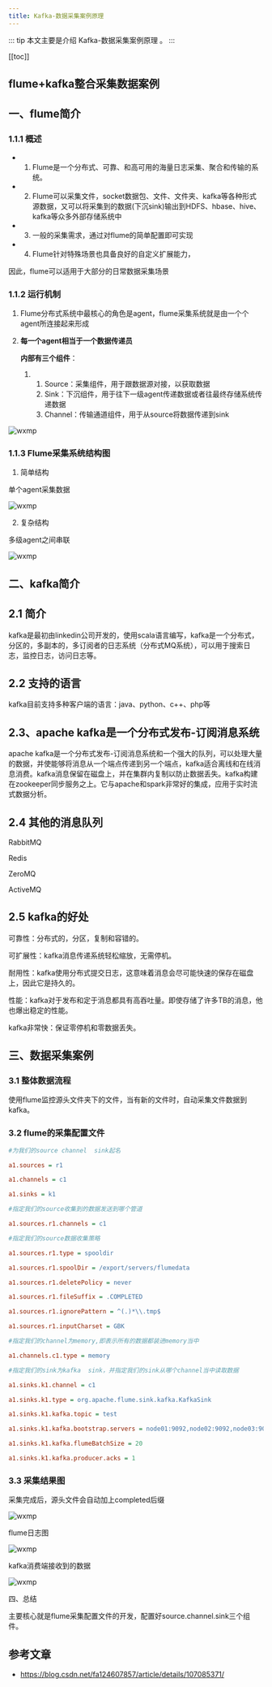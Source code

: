 ```yaml
---
title: Kafka-数据采集案例原理
---
```


::: tip
本文主要是介绍 Kafka-数据采集案例原理 。
:::

[[toc]]

## flume+kafka整合采集数据案例

## 一、flume简介

### 1.1.1 概述

- 1. Flume是一个分布式、可靠、和高可用的海量日志采集、聚合和传输的系统。
- 2. Flume可以采集文件，socket数据包、文件、文件夹、kafka等各种形式源数据，又可以将采集到的数据(下沉sink)输出到HDFS、hbase、hive、kafka等众多外部存储系统中
- 3. 一般的采集需求，通过对flume的简单配置即可实现
- 4. Flume针对特殊场景也具备良好的自定义扩展能力，

因此，flume可以适用于大部分的日常数据采集场景

 

### 1.1.2 运行机制

1. Flume分布式系统中最核心的角色是agent，flume采集系统就是由一个个agent所连接起来形成

2. **每一个agent相当于一个数据传递员**

   **内部有三个组件**：

   1. 1. Source：采集组件，用于跟数据源对接，以获取数据
      2. Sink：下沉组件，用于往下一级agent传递数据或者往最终存储系统传递数据
      3. Channel：传输通道组件，用于从source将数据传递到sink

<img class= "zoom-custom-imgs" :src="$withBase('/assets/img/dc/kafka/prin-1.png')" alt="wxmp">

### 1.1.3 Flume采集系统结构图

1. 简单结构

单个agent采集数据

<img class= "zoom-custom-imgs" :src="$withBase('/assets/img/dc/kafka/prin-2.png')" alt="wxmp">

 
2. 复杂结构

多级agent之间串联

<img class= "zoom-custom-imgs" :src="$withBase('/assets/img/dc/kafka/prin-3.png')" alt="wxmp">

 

## 二、kafka简介

## 2.1 简介

kafka是最初由linkedin公司开发的，使用scala语言编写，kafka是一个分布式，分区的，多副本的，多订阅者的日志系统（分布式MQ系统），可以用于搜索日志，监控日志，访问日志等。

## 2.2 支持的语言

kafka目前支持多种客户端的语言：java、python、c++、php等

## 2.3、**apache kafka**是一个分布式发布-订阅消息系统

apache kafka是一个分布式发布-订阅消息系统和一个强大的队列，可以处理大量的数据，并使能够将消息从一个端点传递到另一个端点，kafka适合离线和在线消息消费。kafka消息保留在磁盘上，并在集群内复制以防止数据丢失。kafka构建在zookeeper同步服务之上。它与apache和spark非常好的集成，应用于实时流式数据分析。

## 2.4 其他的消息队列

RabbitMQ

Redis

ZeroMQ

ActiveMQ

## 2.5 **kafka**的好处

可靠性：分布式的，分区，复制和容错的。

可扩展性：kafka消息传递系统轻松缩放，无需停机。

耐用性：kafka使用分布式提交日志，这意味着消息会尽可能快速的保存在磁盘上，因此它是持久的。

性能：kafka对于发布和定于消息都具有高吞吐量。即使存储了许多TB的消息，他也爆出稳定的性能。

kafka非常快：保证零停机和零数据丢失。

 

## 三、数据采集案例

### 3.1 整体数据流程

使用flume监控源头文件夹下的文件，当有新的文件时，自动采集文件数据到kafka。

### 3.2 flume的采集配置文件

```ini
#为我们的source channel  sink起名

a1.sources = r1

a1.channels = c1

a1.sinks = k1

#指定我们的source收集到的数据发送到哪个管道

a1.sources.r1.channels = c1

#指定我们的source数据收集策略

a1.sources.r1.type = spooldir

a1.sources.r1.spoolDir = /export/servers/flumedata

a1.sources.r1.deletePolicy = never

a1.sources.r1.fileSuffix = .COMPLETED

a1.sources.r1.ignorePattern = ^(.)*\\.tmp$

a1.sources.r1.inputCharset = GBK

#指定我们的channel为memory,即表示所有的数据都装进memory当中

a1.channels.c1.type = memory

#指定我们的sink为kafka  sink，并指定我们的sink从哪个channel当中读取数据

a1.sinks.k1.channel = c1

a1.sinks.k1.type = org.apache.flume.sink.kafka.KafkaSink

a1.sinks.k1.kafka.topic = test

a1.sinks.k1.kafka.bootstrap.servers = node01:9092,node02:9092,node03:9092

a1.sinks.k1.kafka.flumeBatchSize = 20

a1.sinks.k1.kafka.producer.acks = 1
```

### 3.3 采集结果图

采集完成后，源头文件会自动加上completed后缀

<img class= "zoom-custom-imgs" :src="$withBase('/assets/img/dc/kafka/prin-4.png')" alt="wxmp">

flume日志图

<img class= "zoom-custom-imgs" :src="$withBase('/assets/img/dc/kafka/prin-5.png')" alt="wxmp">

kafka消费端接收到的数据

<img class= "zoom-custom-imgs" :src="$withBase('/assets/img/dc/kafka/prin-6.png')" alt="wxmp">

 

四、总结

主要核心就是flume采集配置文件的开发，配置好source.channel.sink三个组件。

## 参考文章
* https://blog.csdn.net/fa124607857/article/details/107085371/